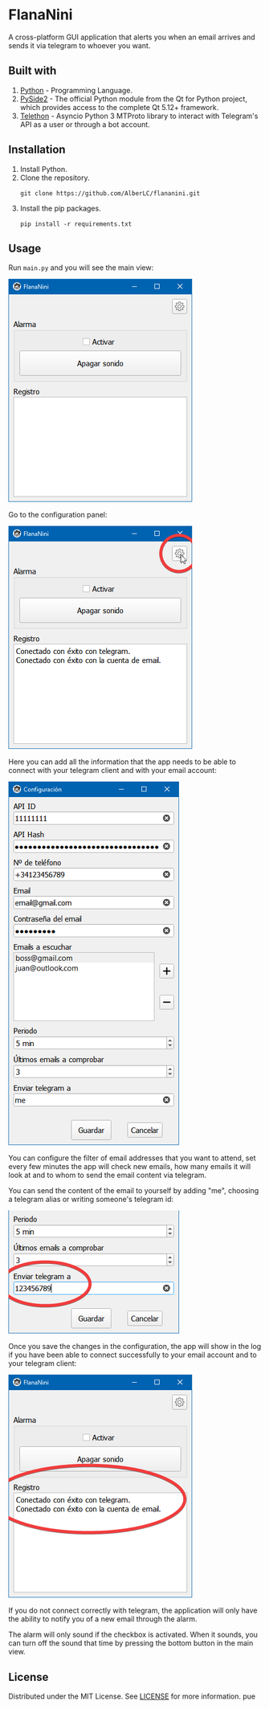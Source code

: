 # FlanaNini
A cross-platform GUI application that alerts you when an email arrives and sends it via telegram to whoever you want.

## Built with
1. [Python](https://www.python.org/) - Programming Language.
2. [PySide2](https://pypi.org/project/PySide2/) - The official Python module from the Qt for Python project, which provides access to the complete Qt 5.12+ framework.
3. [Telethon](https://github.com/LonamiWebs/Telethon) - Asyncio Python 3 MTProto library to interact with Telegram's API as a user or through a bot account.

## Installation
1. Install Python.
2. Clone the repository.
    ```
    git clone https://github.com/AlberLC/flananini.git
    ```
3. Install the pip packages.
   ```
   pip install -r requirements.txt
   ```

## Usage
Run `main.py` and you will see the main view:

![main view](docs/main_view.png)

Go to the configuration panel:

![main view](docs/config_button.png)


Here you can add all the information that the app needs to be able to connect with your telegram client and with your email account:

![main view](docs/config_view.png)

You can configure the filter of email addresses that you want to attend, set every few minutes the app will check new emails, how many emails it will look at and to whom to send the email content via telegram.


You can send the content of the email to yourself by adding "me", choosing a telegram alias or writing someone's telegram id:

![main view](docs/telegram_id.png)


Once you save the changes in the configuration, the app will show in the log if you have been able to connect successfully to your email account and to your telegram client:

![main view](docs/successful_configuration.png)

If you do not connect correctly with telegram, the application will only have the ability to notify you of a new email through the alarm.

The alarm will only sound if the checkbox is activated. When it sounds, you can turn off the sound that time by pressing the bottom button in the main view.

## License
Distributed under the MIT License. See [LICENSE](https://github.com/AlberLC/flananini/blob/main/LICENSE) for more information.
pue
